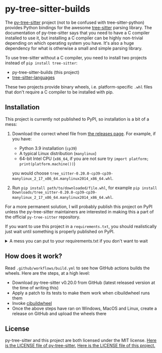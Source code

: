 # py-tree-sitter-builds

The [py-tree-sitter](https://pypi.org/project/tree-sitter/) project
(not to be confused with tree-sitter-python)
provides Python bindings for the awesome [tree-sitter](https://tree-sitter.github.io/) parsing library.
The documentation of py-tree-sitter says that you need to have a C compiler installed to use it,
but installing a C compiler can be highly non-trivial depending on which operating system you have.
It's also a huge dependency for what is otherwise a small and simple parsing library.

To use tree-sitter without a C compiler, you need to install two projects instead of `pip install tree-sitter`:
- py-tree-sitter-builds (this project)
- [tree-sitter-languages](https://pypi.org/project/tree-sitter-languages/)

These two projects provide binary wheels, i.e. platform-specific `.whl` files that don't require a C compiler to be installed with pip.


## Installation

This project is currently not published to PyPI, so installation is a bit of a mess:
1. Download the correct wheel file from [the releases page](https://github.com/Akuli/py-tree-sitter-builds/releases).
    For example, if you have:
    - Python 3.9 installation (`cp39`)
    - A typical Linux distribution (`manylinux`)
    - 64-bit Intel CPU (`x86_64`, if you are not sure try `import platform; print(platform.machine())`)

    you would choose `tree_sitter-0.20.0-cp39-cp39-manylinux_2_17_x86_64.manylinux2014_x86_64.whl`.

2. Run `pip install path/to/downloaded/file.whl`, for example `pip install Downloads/tree_sitter-0.20.0-cp39-cp39-manylinux_2_17_x86_64.manylinux2014_x86_64.whl`.

For a more permanent solution, I will probably publish this project on PyPI
unless the py-tree-sitter maintainers are interested in making this a part of the official `py-tree-sitter` repository.

If you want to use this project in a `requirements.txt`,
you should realistically just wait until something is properly published on PyPI.

<details>
<summary>A mess you can put to your requirements.txt if you don't want to wait</summary>

```
# Install py-tree-sitter 0.20.0 from github.com/Akuli/py-tree-sitter-builds.
# 32-bit linux
tree-sitter @ https://github.com/Akuli/py-tree-sitter-builds/releases/download/v2022-08-24/tree_sitter-0.20.0-cp36-cp36m-manylinux_2_17_i686.manylinux2014_i686.whl ; python_version == '3.6' and sys_platform == 'linux' and platform_machine == 'i686'
tree-sitter @ https://github.com/Akuli/py-tree-sitter-builds/releases/download/v2022-08-24/tree_sitter-0.20.0-cp37-cp37m-manylinux_2_17_i686.manylinux2014_i686.whl ; python_version == '3.7' and sys_platform == 'linux' and platform_machine == 'i686'
tree-sitter @ https://github.com/Akuli/py-tree-sitter-builds/releases/download/v2022-08-24/tree_sitter-0.20.0-cp38-cp38-manylinux_2_17_i686.manylinux2014_i686.whl ; python_version == '3.8' and sys_platform == 'linux' and platform_machine == 'i686'
tree-sitter @ https://github.com/Akuli/py-tree-sitter-builds/releases/download/v2022-08-24/tree_sitter-0.20.0-cp39-cp39-manylinux_2_17_i686.manylinux2014_i686.whl ; python_version == '3.9' and sys_platform == 'linux' and platform_machine == 'i686'
tree-sitter @ https://github.com/Akuli/py-tree-sitter-builds/releases/download/v2022-08-24/tree_sitter-0.20.0-cp310-cp310-manylinux_2_17_i686.manylinux2014_i686.whl ; python_version == '3.10' and sys_platform == 'linux' and platform_machine == 'i686'
tree-sitter @ https://github.com/Akuli/py-tree-sitter-builds/releases/download/v2022-08-24/tree_sitter-0.20.0-cp311-cp311-manylinux_2_17_i686.manylinux2014_i686.whl ; python_version == '3.11' and sys_platform == 'linux' and platform_machine == 'i686'
# 64-bit linux
tree-sitter @ https://github.com/Akuli/py-tree-sitter-builds/releases/download/v2022-08-24/tree_sitter-0.20.0-cp36-cp36m-manylinux_2_17_x86_64.manylinux2014_x86_64.whl ; python_version == '3.6' and sys_platform == 'linux' and platform_machine == 'x86_64'
tree-sitter @ https://github.com/Akuli/py-tree-sitter-builds/releases/download/v2022-08-24/tree_sitter-0.20.0-cp37-cp37m-manylinux_2_17_x86_64.manylinux2014_x86_64.whl ; python_version == '3.7' and sys_platform == 'linux' and platform_machine == 'x86_64'
tree-sitter @ https://github.com/Akuli/py-tree-sitter-builds/releases/download/v2022-08-24/tree_sitter-0.20.0-cp38-cp38-manylinux_2_17_x86_64.manylinux2014_x86_64.whl ; python_version == '3.8' and sys_platform == 'linux' and platform_machine == 'x86_64'
tree-sitter @ https://github.com/Akuli/py-tree-sitter-builds/releases/download/v2022-08-24/tree_sitter-0.20.0-cp39-cp39-manylinux_2_17_x86_64.manylinux2014_x86_64.whl ; python_version == '3.9' and sys_platform == 'linux' and platform_machine == 'x86_64'
tree-sitter @ https://github.com/Akuli/py-tree-sitter-builds/releases/download/v2022-08-24/tree_sitter-0.20.0-cp310-cp310-manylinux_2_17_x86_64.manylinux2014_x86_64.whl ; python_version == '3.10' and sys_platform == 'linux' and platform_machine == 'x86_64'
tree-sitter @ https://github.com/Akuli/py-tree-sitter-builds/releases/download/v2022-08-24/tree_sitter-0.20.0-cp311-cp311-manylinux_2_17_x86_64.manylinux2014_x86_64.whl ; python_version == '3.11' and sys_platform == 'linux' and platform_machine == 'x86_64'
# 32-bit windows
tree-sitter @ https://github.com/Akuli/py-tree-sitter-builds/releases/download/v2022-08-24/tree_sitter-0.20.0-cp36-cp36m-win32.whl ; python_version == '3.6' and sys_platform == 'win32' and platform_machine == 'x86'
tree-sitter @ https://github.com/Akuli/py-tree-sitter-builds/releases/download/v2022-08-24/tree_sitter-0.20.0-cp37-cp37m-win32.whl ; python_version == '3.7' and sys_platform == 'win32' and platform_machine == 'x86'
tree-sitter @ https://github.com/Akuli/py-tree-sitter-builds/releases/download/v2022-08-24/tree_sitter-0.20.0-cp38-cp38-win32.whl ; python_version == '3.8' and sys_platform == 'win32' and platform_machine == 'x86'
tree-sitter @ https://github.com/Akuli/py-tree-sitter-builds/releases/download/v2022-08-24/tree_sitter-0.20.0-cp39-cp39-win32.whl ; python_version == '3.9' and sys_platform == 'win32' and platform_machine == 'x86'
tree-sitter @ https://github.com/Akuli/py-tree-sitter-builds/releases/download/v2022-08-24/tree_sitter-0.20.0-cp310-cp310-win32.whl ; python_version == '3.10' and sys_platform == 'win32' and platform_machine == 'x86'
tree-sitter @ https://github.com/Akuli/py-tree-sitter-builds/releases/download/v2022-08-24/tree_sitter-0.20.0-cp311-cp311-win32.whl ; python_version == '3.11' and sys_platform == 'win32' and platform_machine == 'x86'
# 64-bit windows
tree-sitter @ https://github.com/Akuli/py-tree-sitter-builds/releases/download/v2022-08-24/tree_sitter-0.20.0-cp36-cp36m-win_amd64.whl ; python_version == '3.6' and sys_platform == 'win32' and platform_machine == 'AMD64'
tree-sitter @ https://github.com/Akuli/py-tree-sitter-builds/releases/download/v2022-08-24/tree_sitter-0.20.0-cp37-cp37m-win_amd64.whl ; python_version == '3.7' and sys_platform == 'win32' and platform_machine == 'AMD64'
tree-sitter @ https://github.com/Akuli/py-tree-sitter-builds/releases/download/v2022-08-24/tree_sitter-0.20.0-cp38-cp38-win_amd64.whl ; python_version == '3.8' and sys_platform == 'win32' and platform_machine == 'AMD64'
tree-sitter @ https://github.com/Akuli/py-tree-sitter-builds/releases/download/v2022-08-24/tree_sitter-0.20.0-cp39-cp39-win_amd64.whl ; python_version == '3.9' and sys_platform == 'win32' and platform_machine == 'AMD64'
tree-sitter @ https://github.com/Akuli/py-tree-sitter-builds/releases/download/v2022-08-24/tree_sitter-0.20.0-cp310-cp310-win_amd64.whl ; python_version == '3.10' and sys_platform == 'win32' and platform_machine == 'AMD64'
tree-sitter @ https://github.com/Akuli/py-tree-sitter-builds/releases/download/v2022-08-24/tree_sitter-0.20.0-cp311-cp311-win_amd64.whl ; python_version == '3.11' and sys_platform == 'win32' and platform_machine == 'AMD64'
# 64-bit Intel Mac
tree-sitter @ https://github.com/Akuli/py-tree-sitter-builds/releases/download/v2022-08-24/tree_sitter-0.20.0-cp36-cp36m-macosx_10_9_x86_64.whl ; python_version == '3.6' and sys_platform == 'darwin' and platform_machine == 'x86_64'
tree-sitter @ https://github.com/Akuli/py-tree-sitter-builds/releases/download/v2022-08-24/tree_sitter-0.20.0-cp37-cp37m-macosx_10_9_x86_64.whl ; python_version == '3.7' and sys_platform == 'darwin' and platform_machine == 'x86_64'
tree-sitter @ https://github.com/Akuli/py-tree-sitter-builds/releases/download/v2022-08-24/tree_sitter-0.20.0-cp38-cp38-macosx_10_9_x86_64.whl ; python_version == '3.8' and sys_platform == 'darwin' and platform_machine == 'x86_64'
tree-sitter @ https://github.com/Akuli/py-tree-sitter-builds/releases/download/v2022-08-24/tree_sitter-0.20.0-cp39-cp39-macosx_10_9_x86_64.whl ; python_version == '3.9' and sys_platform == 'darwin' and platform_machine == 'x86_64'
tree-sitter @ https://github.com/Akuli/py-tree-sitter-builds/releases/download/v2022-08-24/tree_sitter-0.20.0-cp310-cp310-macosx_10_9_x86_64.whl ; python_version == '3.10' and sys_platform == 'darwin' and platform_machine == 'x86_64'
tree-sitter @ https://github.com/Akuli/py-tree-sitter-builds/releases/download/v2022-08-24/tree_sitter-0.20.0-cp311-cp311-macosx_10_9_x86_64.whl ; python_version == '3.11' and sys_platform == 'darwin' and platform_machine == 'x86_64'
# M1 Mac
tree-sitter @ https://github.com/Akuli/py-tree-sitter-builds/releases/download/v2022-08-24/tree_sitter-0.20.0-cp38-cp38-macosx_11_0_arm64.whl ; python_version == '3.8' and sys_platform == 'darwin' and platform_machine == 'arm64'
tree-sitter @ https://github.com/Akuli/py-tree-sitter-builds/releases/download/v2022-08-24/tree_sitter-0.20.0-cp39-cp39-macosx_11_0_arm64.whl ; python_version == '3.9' and sys_platform == 'darwin' and platform_machine == 'arm64'
tree-sitter @ https://github.com/Akuli/py-tree-sitter-builds/releases/download/v2022-08-24/tree_sitter-0.20.0-cp310-cp310-macosx_11_0_arm64.whl ; python_version == '3.10' and sys_platform == 'darwin' and platform_machine == 'arm64'
tree-sitter @ https://github.com/Akuli/py-tree-sitter-builds/releases/download/v2022-08-24/tree_sitter-0.20.0-cp311-cp311-macosx_11_0_arm64.whl ; python_version == '3.11' and sys_platform == 'darwin' and platform_machine == 'arm64'
```

</details>


## How does it work?

Read `.github/workflows/build.yml` to see how GitHub actions builds the wheels.
Here are the steps, at a high level:
- Download py-tree-sitter v0.20.0 from GitHub (latest released version at the time of writing this)
- Apply a patch to its tests to make them work when cibuildwheel runs them
- Invoke [cibuildwheel](https://github.com/pypa/cibuildwheel)
- Once the above steps have ran on Windows, MacOS and Linux, create a release on GitHub and upload the wheels there


## License

py-tree-sitter and this project are both licensed under the MIT license.
[Here is the LICENSE file of py-tree-sitter.](https://github.com/tree-sitter/py-tree-sitter/blob/master/LICENSE)
[Here is the LICENSE file of this project.](https://github.com/Akuli/py-tree-sitter-builds)
